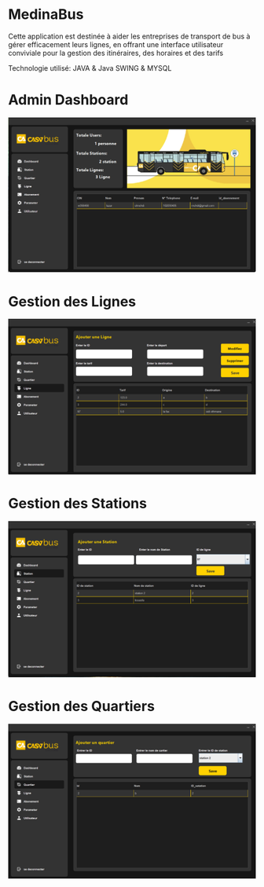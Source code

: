 # MedinaBus
Cette application est destinée à aider les entreprises de transport de bus à gérer
efficacement leurs lignes, en offrant une interface utilisateur conviviale pour la gestion
des itinéraires, des horaires et des tarifs

Technologie utilisé: JAVA & Java SWING & MYSQL

# Admin Dashboard

![Ajouter Ligne de Bus](screens/main.png)

# Gestion des Lignes

![Ajouter Ligne de Bus](screens/ajouter_ligne.png)

# Gestion des Stations

![Ajouter Ligne de Bus](screens/ajouter_station.png)

# Gestion des Quartiers

![Ajouter Ligne de Bus](screens/ajouter_quartier.png)
